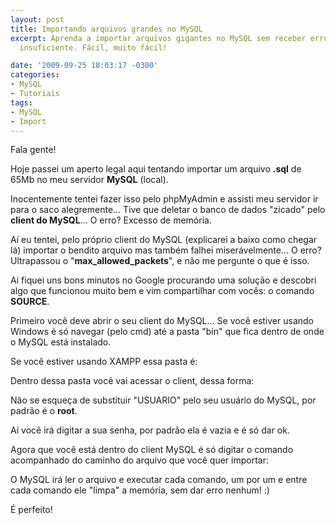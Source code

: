 ```yaml
---
layout: post
title: Importando arquivos grandes no MySQL
excerpt: Aprenda a importar arquivos gigantes no MySQL sem receber erros de memória
  insuficiente. Fácil, muito fácil!

date: '2009-09-25 18:03:17 -0300'
categories:
- MySQL
- Tutoriais
tags:
- MySQL
- Import
---
```

Fala gente!

Hoje passei um aperto legal aqui tentando importar um arquivo <strong>.sql</strong> de 65Mb no meu servidor <strong>MySQL</strong> (local).

Inocentemente tentei fazer isso pelo phpMyAdmin e assisti meu servidor ir para o saco alegremente... Tive que deletar o banco de dados "zicado" pelo <strong>client do MySQL</strong>... O erro? Excesso de memória.

Aí eu tentei, pelo próprio client do MySQL (explicarei a baixo como chegar lá) importar o bendito arquivo mas também falhei miserávelmente... O erro? Ultrapassou o "<strong>max_allowed_packets</strong>", e não me pergunte o que é isso.

Ai fiquei uns bons minutos no Google procurando uma solução e descobri algo que funcionou muito bem e vim compartilhar com vocês: o comando <strong>SOURCE</strong>.

Primeiro você deve abrir o seu client do MySQL... Se você estiver usando Windows é só navegar (pelo cmd) até a pasta "bin" que fica dentro de onde o MySQL está instalado.

Se você estiver usando XAMPP essa pasta é:


<div data-gist-id="c36e83df88c8afbb95f4" data-gist-show-loading="false"></div>

Dentro dessa pasta você vai acessar o client, dessa forma:


<div data-gist-id="fec04178778d74b6a7f0" data-gist-show-loading="false"></div>

Não se esqueça de substituir "USUARIO" pelo seu usuário do MySQL, por padrão é o <strong>root</strong>.

Aí você irá digitar a sua senha, por padrão ela é vazia e é só dar ok.

Agora que você está dentro do client MySQL é só digitar o comando acompanhado do caminho do arquivo que você quer importar:


<div data-gist-id="03d85b8d8c4452602309" data-gist-show-loading="false"></div>

O MySQL irá ler o arquivo e executar cada comando, um por um e entre cada comando ele "limpa" a memória, sem dar erro nenhum! :)

É perfeito!

